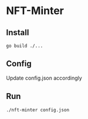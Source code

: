 # NFT-Minter

## Install
`go build ./...`

## Config
Update config.json accordingly

## Run
`./nft-minter config.json `
